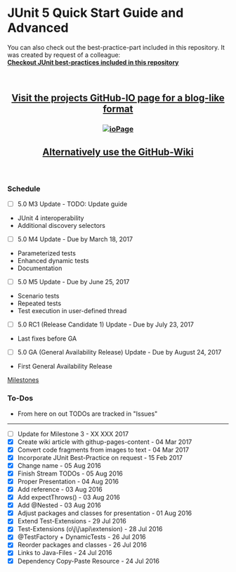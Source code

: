 # JUnit 5 Quick Start Guide and Advanced

You can also check out the best-practice-part included in this repository. It was created by request of a colleague:  
[**Checkout JUnit best-practices included in this repository**
](https://github.com/dmitrij-drandarov/JUnit5-Quick-Start-Guide-and-Advanced/blob/master/src/test/java/com/drandarov/bestPractice/JUnitX_XX_BestPractice.java)

<br>

## <p align="center">[Visit the projects GitHub-IO page for a blog-like format](https://dmitrij-drandarov.github.io/JUnit5-Quick-Start-Guide-and-Advanced/)</p>
 
### <p align="center">[![ioPage](/../master/img/00_README_link.png?raw=true)](https://dmitrij-drandarov.github.io/JUnit5-Quick-Start-Guide-and-Advanced/)</p>

## <p align="center">[Alternatively use the GitHub-Wiki](https://github.com/dmitrij-drandarov/JUnit5-Quick-Start-Guide-and-Advanced/wiki)</p>
 
<br>

### Schedule
- [ ] 5.0 M3 Update - TODO: Update guide
 - JUnit 4 interoperability
 - Additional discovery selectors

- [ ] 5.0 M4 Update - Due by March 18, 2017
 - Parameterized tests
 - Enhanced dynamic tests
 - Documentation
 
- [ ] 5.0 M5 Update - Due by June 25, 2017
 - Scenario tests
 - Repeated tests
 - Test execution in user-defined thread

- [ ] 5.0 RC1 (Release Candidate 1) Update - Due by July 23, 2017
 - Last fixes before GA

- [ ] 5.0 GA (General Availability Release) Update - Due by August 24, 2017
 - First General Availability Release

[Milestones](https://github.com/junit-team/junit5/milestones/)

### To-Dos
- From here on out TODOs are tracked in "Issues"
-----------------------------------------------------------------------
- [ ] Update for Milestone 3                            -   XX XXX 2017
- [x] Create wiki article with githup-pages-content     -   04 Mar 2017
- [x] Convert code fragments from images to text        -   04 Mar 2017
- [x] Incorporate JUnit Best-Practice on request        -   15 Feb 2017
- [x] Change name                                       -   05 Aug 2016
- [x] Finish Stream TODOs                               -   05 Aug 2016
- [x] Proper Presentation                               -   04 Aug 2016
- [x] Add reference                                     -   03 Aug 2016
- [x] Add expectThrows()                                -   03 Aug 2016
- [x] Add @Nested                                       -   03 Aug 2016
- [x] Adjust packages and classes for presentation      -   01 Aug 2016
- [x] Extend Test-Extensions                            -   29 Jul 2016
- [x] Test-Extensions (o\j\j\api\extension)             -   28 Jul 2016
- [x] @TestFactory + DynamicTests                       -   26 Jul 2016
- [x] Reorder packages and classes                      -   26 Jul 2016
- [x] Links to Java-Files                               -   24 Jul 2016
- [x] Dependency Copy-Paste Resource                    -   24 Jul 2016
